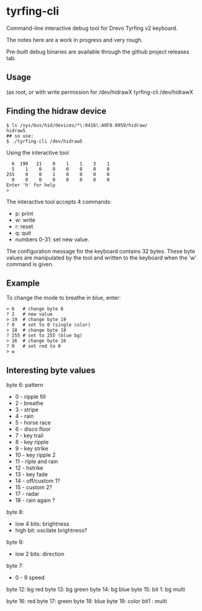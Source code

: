 
tyrfing-cli
===========

Command-line interactive debug tool for Drevo Tyrfing v2 keyboard.

The notes here are a work in progress and very rough.

Pre-built debug binaries are available through the github project releases tab.

Usage
-----

(as root, or with write permission for /dev/hidrawX
tyrfing-cli /dev/hidrawX

Finding the hidraw device
-------------------------

```
$ ls /sys/bus/hid/devices/*\:0416\:A0F8.0059/hidraw/
hidraw5
## so use:
$ ./tyrfing-cli /dev/hidraw5
```

Using the interactive tool

```
  6  190   21    0    1    1    3    1  
  5    1    0    0    0    0    0    0  
255    0    0    1    0    0    0    0  
  0    0    0    0    0    0    0    0
Enter 'h' for help
>
```

The interactive tool accepts 4 commands:

* p: print
* w: write
* r: reset
* q: quit
* numbers 0-31: set new value.

The configuration message for the keyboard contains 32 bytes.  These
byte values are manipulated by the tool and written to the keyboard when
the 'w' command is given.

Example
-------

To change the mode to breathe in blue, enter:

```
> 6   # change byte 6
? 2   # new value
> 19  # change byte 19
? 0   # set to 0 (single color)
> 18  # change byte 18 
? 255 # set to 255 (blue bg)
> 16  # change byte 16
? 0   # set red to 0
> w
```

Interesting byte values
-----------------------

byte 6: pattern
*    0 - ripple fill
*    2 - breathe
*    3 - stripe
*    4 - rain
*    5 - horse race
*    6 - disco floor
*    7 - key trail
*    8 - key ripple
*    9 - key strike
*    10 - key ripple 2
*    11 - riple and rain
*    12 - hstrike
*    13 - key fade
*    14 - off/custom 1?
*    15 - custom 2?
*    17 - radar
*    18 - rain again ?

byte 8:
*	low 4 bits: brightness
*	high bit: oscilate brightness?

byte 9:
*	low 2 bits: direction
	
byte 7:
*	0 - 9 speed

byte 12: bg red
byte 13: bg green
byte 14: bg blue
byte 15: bit 1: bg multi

byte 16: red
byte 17: green
byte 18: blue
byte 19: color
    bit1 : multi



